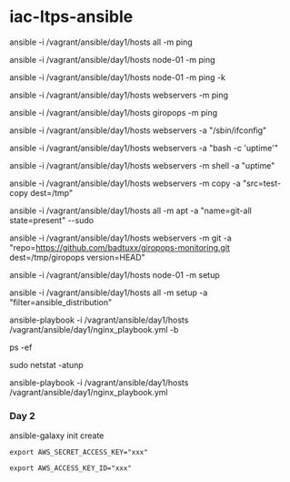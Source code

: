 # iac-ltps-ansible

ansible -i /vagrant/ansible/day1/hosts all -m ping

ansible -i /vagrant/ansible/day1/hosts node-01 -m ping

ansible -i /vagrant/ansible/day1/hosts node-01 -m ping -k

ansible -i /vagrant/ansible/day1/hosts webservers -m ping

ansible -i /vagrant/ansible/day1/hosts giropops -m ping

ansible -i /vagrant/ansible/day1/hosts webservers -a "/sbin/ifconfig"

ansible -i /vagrant/ansible/day1/hosts webservers -a "bash -c 'uptime'"

ansible -i /vagrant/ansible/day1/hosts webservers -m shell -a "uptime"

ansible -i /vagrant/ansible/day1/hosts webservers -m copy -a "src=test-copy dest=/tmp"

ansible -i /vagrant/ansible/day1/hosts all -m apt -a "name=git-all state=present" --sudo

ansible -i /vagrant/ansible/day1/hosts webservers -m git -a "repo=https://github.com/badtuxx/giropops-monitoring.git dest=/tmp/giropops version=HEAD"

ansible -i /vagrant/ansible/day1/hosts node-01 -m setup

ansible -i /vagrant/ansible/day1/hosts all -m setup -a "filter=ansible_distribution"

ansible-playbook -i /vagrant/ansible/day1/hosts /vagrant/ansible/day1/nginx_playbook.yml -b

ps -ef

sudo netstat -atunp

ansible-playbook -i /vagrant/ansible/day1/hosts /vagrant/ansible/day1/nginx_playbook.yml

### Day 2

ansible-galaxy init create

`export AWS_SECRET_ACCESS_KEY="xxx"`

`export AWS_ACCESS_KEY_ID="xxx"`
